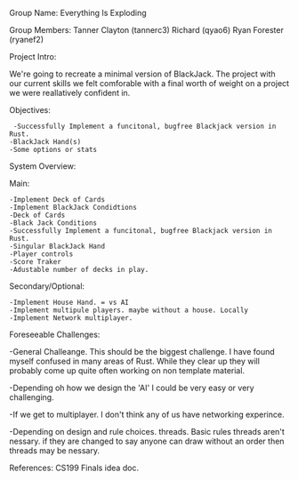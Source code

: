 Group Name: Everything Is Exploding

Group Members:
  Tanner Clayton (tannerc3)
  Richard (qyao6)
  Ryan Forester (ryanef2)

Project Intro:

  We're going to recreate a minimal version of BlackJack.
  The project with our current skills we felt comforable with a final worth of weight on a project we were reallatively confident in.
  
  Objectives: 
 
     -Successfully Implement a funcitonal, bugfree Blackjack version in Rust.
    -BlackJack Hand(s)
    -Some options or stats

System Overview:

  Main: 
  
    -Implement Deck of Cards
    -Implement BlackJack Condidtions
    -Deck of Cards
    -Black Jack Conditions
    -Successfully Implement a funcitonal, bugfree Blackjack version in Rust.
    -Singular BlackJack Hand
    -Player controls
    -Score Traker
    -Adustable number of decks in play.
  
  Secondary/Optional:
  
    -Implement House Hand. = vs AI  
    -Implement multipule players. maybe without a house. Locally  
    -Implement Network multiplayer.  

Foreseeable Challenges:

  -General Challeange. This should be the biggest challenge. I have found myself confused in many areas of Rust. While they clear up they will probably come up quite often working on non template material.
  
  -Depending oh how we design the 'AI' I could be very easy or very challenging.
  
  -If we get to multiplayer. I don't think any of us have networking experince.
  
  -Depending on design and rule choices. threads. Basic rules threads aren't nessary. if they are changed to say anyone can draw without an order then threads may be nessary.

References: CS199 Finals idea doc.

